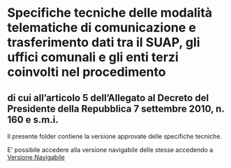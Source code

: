# Specifiche tecniche delle modalità telematiche di comunicazione e trasferimento dati tra il SUAP, gli uffici comunali e gli enti terzi coinvolti nel procedimento
## di cui all’articolo 5 dell’Allegato al Decreto del Presidente della Repubblica 7 settembre 2010, n. 160 e s.m.i.


Il presente folder contiene la versione approvate delle specifiche tecniche.

E' possibile accedere alla versione navigabile delle stesse accedendo a [Versione Navigabile](specifiche_navigabili/indice.md)